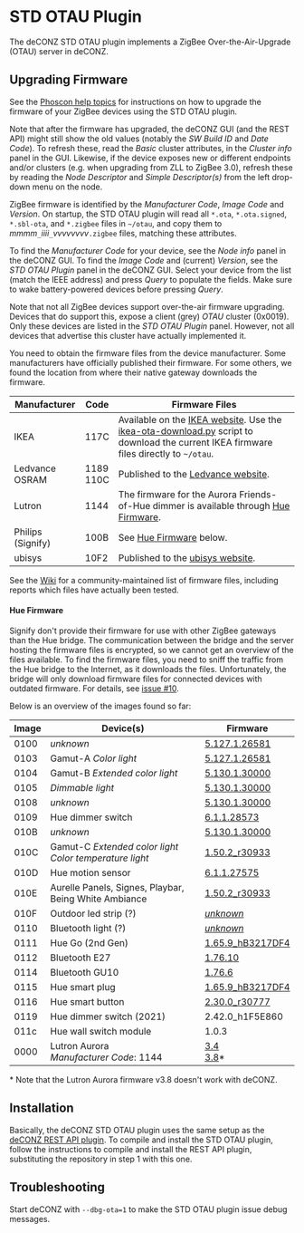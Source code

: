 # STD OTAU Plugin
The deCONZ STD OTAU plugin implements a ZigBee Over-the-Air-Upgrade (OTAU) server in deCONZ.

## Upgrading Firmware
See the [Phoscon help topics](https://phoscon.de/en/support#ota-update-osram-devices) for instructions on how to upgrade the firmware of your ZigBee devices using the STD OTAU plugin.

Note that after the firmware has upgraded, the deCONZ GUI (and the REST API) might still show the old values (notably the _SW Build ID_ and _Date Code_).
To refresh these, read the _Basic_ cluster attributes, in the _Cluster info_ panel in the GUI.
Likewise, if the device exposes new or different endpoints and/or clusters (e.g. when upgrading from ZLL to ZigBee 3.0), refresh these by reading the _Node Descriptor_ and _Simple Descriptor(s)_ from the left drop-down menu on the node.

ZigBee firmware is identified by the _Manufacturer Code_, _Image Code_ and _Version_.
On startup, the STD OTAU plugin will read all `*.ota`, `*.ota.signed`, `*.sbl-ota`, and `*.zigbee` files in `~/otau`, and copy them to _mmmm_`_`_iiii_`_`_vvvvvvvv_`.zigbee` files, matching these attributes.

To find the _Manufacturer Code_ for your device, see the _Node info_ panel in the deCONZ GUI.  To find the _Image Code_ and (current) _Version_, see the _STD OTAU Plugin_ panel in the deCONZ GUI.
Select your device from the list (match the IEEE address) and press _Query_ to populate the fields.
Make sure to wake battery-powered devices before pressing _Query_.

Note that not all ZigBee devices support over-the-air firmware upgrading.
Devices that do support this, expose a client (grey) _OTAU_ cluster (0x0019).
Only these devices are listed in the _STD OTAU Plugin_ panel.
However, not all devices that advertise this cluster have actually implemented it.

You need to obtain the firmware files from the device manufacturer.
Some manufacturers have officially published their firmware.
For some others, we found the location from where their native gateway downloads the firmware.

Manufacturer | Code | Firmware Files
-- | -- | --
IKEA | 117C | Available on the [IKEA website](http://fw.ota.homesmart.ikea.net/feed/version_info.json).  Use the [ikea-ota-download.py](https://github.com/dresden-elektronik/deconz-rest-plugin/blob/master/ikea-ota-download.py) script to download the current IKEA firmware files directly to `~/otau`.
Ledvance<br>OSRAM | 1189<br>110C | Published to the [Ledvance website](https://update.ledvance.com/firmware-overview?submit=all).
Lutron | 1144 | The firmware for the Aurora Friends-of-Hue dimmer is available through [Hue Firmware](#hue-firmware).
Philips (Signify) | 100B | See [Hue Firmware](#hue-firmware) below.
ubisys | 10F2 | Published to the [ubisys website](http://www.ubisys.de/en/support/firmware/).

See the [Wiki](https://github.com/dresden-elektronik/deconz-rest-plugin/wiki/OTA-Image-Types---Firmware-versions) for a community-maintained list of firmware files, including reports which files have actually been tested.

#### Hue Firmware

Signify don't provide their firmware for use with other ZigBee gateways than the Hue bridge.
The communication between the bridge and the server hosting the firmware files is encrypted, so we cannot get an overview of the files available.
To find the firmware files, you need to sniff the traffic from the Hue bridge to the Internet, as it downloads the files.
Unfortunately, the bridge will only download firmware files for connected devices with outdated firmware.
For details, see [issue #10](https://github.com/dresden-elektronik/deconz-ota-plugin/issues/10).

Below is an overview of the images found so far:

Image | Device(s) | Firmware
-- | -- | --
0100 | _unknown_ | [5.127.1.26581](http://fds.dc1.philips.com/firmware/ZGB_100B_0100/1107322837/TI_0100_5.127.1.26581_0012.sbl-ota)
0103 | Gamut-A _Color light_ | [5.127.1.26581](http://fds.dc1.philips.com/firmware/ZGB_100B_0103/1107322837/LivCol_0103_5.127.1.26581_0012.sbl-ota)
0104 | Gamut-B _Extended color light_ | [5.130.1.30000](http://fds.dc1.philips.com/firmware/ZGB_100B_0104/1107326256/ConnectedLamp-Atmel_0104_5.130.1.30000_0012.sbl-ota)
0105 | _Dimmable light_ | [5.130.1.30000](http://fds.dc1.philips.com/firmware/ZGB_100B_0105/1107326256/WhiteLamp-Atmel-Target_0105_5.130.1.30000_0012.sbl-ota)
0108 | _unknown_ | [5.130.1.30000](http://fds.dc1.philips.com/firmware/ZGB_100B_0108/1107326256/LivingColors-Target_0108_5.130.1.30000_0012.sbl-ota)
0109 | Hue dimmer switch | [6.1.1.28573](http://fds.dc1.philips.com/firmware/ZGB_100B_0109/1107324829/Switch-ATmega_6.1.1.28573_0012.sbl-ota)
010B | _unknown_ | [5.130.1.30000](http://fds.dc1.philips.com/firmware/ZGB_100B_010C/16783874/100B-010C-01001A02-ConfLight-Lamps_0012.zigbee)
010C | Gamut-C _Extended color light_<br>_Color temperature light_ | [1.50.2_r30933](http://fds.dc1.philips.com/firmware/ZGB_100B_010C/16783874/100B-010C-01001A02-ConfLight-Lamps_0012.zigbee)
010D | Hue motion sensor | [6.1.1.27575](http://fds.dc1.philips.com/firmware/ZGB_100B_010D/1107323831/Sensor-ATmega_6.1.1.27575_0012.sbl-ota)
010E | Aurelle Panels, Signes, Playbar, Being White Ambiance | [1.50.2_r30933](http://fds.dc1.philips.com/firmware/ZGB_100B_010E/16783620/100B-010E-01001904-ConfLight-ModuLum_0012.zigbee)
010F | Outdoor led strip (?) | [_unknown_](http://fds.dc1.philips.com/firmware/ZGB_100B_010F/16779778/100B-010F-01000A02-ConfLight-LedStrips_0012.zigbee)
0110 | Bluetooth light (?) | [_unknown_](http://fds.dc1.philips.com/firmware/ZGB_100B_0110/16782848/100B-0110-01001600-ConfLight-Lamps-EFR32MG13.zigbee)
0111 | Hue Go (2nd Gen) | [1.65.9_hB3217DF4](http://fds.dc1.philips.com/firmware/ZGB_100B_0111/16782848/100B-0111-01001600-ConfLight-ModuLum-EFR32MG13.zigbee)
0112 | Bluetooth E27 | [1.76.10](http://fds.dc1.philips.com/firmware/ZGB_100B_0112/16784128/100B-0112-01001B00-ConfLightBLE-Lamps-EFR32MG13.zigbee)
0114 | Bluetooth GU10 | [1.76.6](http://fds.dc1.philips.com/firmware/ZGB_100B_0114/16782080/100B-0114-01001300-ConfLightBLE-Lamps-EFR32MG21.zigbee)
0115 | Hue smart plug | [1.65.9_hB3217DF4](http://fds.dc1.philips.com/firmware/ZGB_100B_0115/16779264/100B-0115-01000800-SmartPlug-EFR32MG13.zigbee)
0116 | Hue smart button | [2.30.0_r30777](http://fds.dc1.philips.com/firmware/ZGB_100B_0116/33562112/100B-0116-02001E00-Switch-EFR32MG13.zigbee)
0119 | Hue dimmer switch (2021) | 2.42.0_h1F5E860
011c | Hue wall switch module | 1.0.3
0000 | Lutron Aurora<br>_Manufacturer Code_: 1144 | [3.4](http://fds.dc1.philips.com/firmware/ZGB_1144_0000/3040/Superman_v3_04_Release_3040.ota)<br>[3.8](http://fds.dc1.philips.com/firmware/ZGB_1144_0000/3080/Superman_v3_08_ProdKey_3080.ota)*

\* Note that the Lutron Aurora firmware v3.8 doesn't work with deCONZ.

## Installation

Basically, the deCONZ STD OTAU plugin uses the same setup as the [deCONZ REST API plugin](https://github.com/dresden-elektronik/deconz-rest-plugin).
To compile and install the STD OTAU plugin, follow the instructions to compile and install the REST API plugin, substituting the repository in step 1 with this one.

## Troubleshooting
Start deCONZ with `--dbg-ota=1` to make the STD OTAU plugin issue debug messages.
